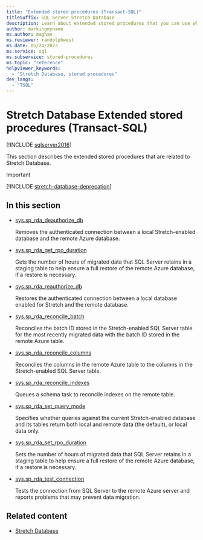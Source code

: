 ```yaml
---
title: "Extended stored procedures (Transact-SQL)"
titleSuffix: SQL Server Stretch Database
description: Learn about extended stored procedures that you can use when you work with Stretch-enabled databases. See how to reconcile columns and perform other tasks.
author: markingmyname
ms.author: maghan
ms.reviewer: randolphwest
ms.date: 05/24/2023
ms.service: sql
ms.subservice: stored-procedures
ms.topic: "reference"
helpviewer_keywords:
  - "Stretch Database, stored procedures"
dev_langs:
  - "TSQL"
---
```

# Stretch Database Extended stored procedures (Transact-SQL)

[!INCLUDE [sqlserver2016](../../includes/applies-to-version/sqlserver2016.md)]

This section describes the extended stored procedures that are related to Stretch Database.

> [!IMPORTANT]  
> [!INCLUDE [stretch-database-deprecation](../../includes/stretch-database-deprecation.md)]

## In this section

- [sys.sp_rda_deauthorize_db](sys-sp-rda-deauthorize-db-transact-sql.md)

  Removes the authenticated connection between a local Stretch-enabled database and the remote Azure database.

- [sys.sp_rda_get_rpo_duration](sys-sp-rda-get-rpo-duration-transact-sql.md)

  Gets the number of hours of migrated data that SQL Server retains in a staging table to help ensure a full restore of the remote Azure database, if a restore is necessary.

- [sys.sp_rda_reauthorize_db](sys-sp-rda-reauthorize-db-transact-sql.md)

  Restores the authenticated connection between a local database enabled for Stretch and the remote database.

- [sys.sp_rda_reconcile_batch](sys-sp-rda-reconcile-batch-transact-sql.md)

  Reconciles the batch ID stored in the Stretch-enabled SQL Server table for the most recently migrated data with the batch ID stored in the remote Azure table.

- [sys.sp_rda_reconcile_columns](sys-sp-rda-reconcile-columns-transact-sql.md)

  Reconciles the columns in the remote Azure table to the columns in the Stretch-enabled SQL Server table.

- [sys.sp_rda_reconcile_indexes](sys-sp-rda-reconcile-indexes-transact-sql.md)

  Queues a schema task to reconcile indexes on the remote table.

- [sys.sp_rda_set_query_mode](sys-sp-rda-set-query-mode-transact-sql.md)

  Specifies whether queries against the current Stretch-enabled database and its tables return both local and remote data (the default), or local data only.

- [sys.sp_rda_set_rpo_duration](sys-sp-rda-set-rpo-duration-transact-sql.md)

  Sets the number of hours of migrated data that SQL Server retains in a staging table to help ensure a full restore of the remote Azure database, if a restore is necessary.

- [sys.sp_rda_test_connection](sys-sp-rda-test-connection-transact-sql.md)

  Tests the connection from SQL Server to the remote Azure server and reports problems that may prevent data migration.

## Related content

- [Stretch Database](../../sql-server/stretch-database/stretch-database.md)
